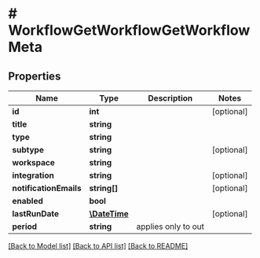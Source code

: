 # # WorkflowGetWorkflowGetWorkflowMeta

## Properties

Name | Type | Description | Notes
------------ | ------------- | ------------- | -------------
**id** | **int** |  | [optional] 
**title** | **string** |  | 
**type** | **string** |  | 
**subtype** | **string** |  | [optional] 
**workspace** | **string** |  | 
**integration** | **string** |  | [optional] 
**notificationEmails** | **string[]** |  | [optional] 
**enabled** | **bool** |  | 
**lastRunDate** | [**\DateTime**](\DateTime.md) |  | [optional] 
**period** | **string** | applies only to out | 

[[Back to Model list]](../../README.md#documentation-for-models) [[Back to API list]](../../README.md#documentation-for-api-endpoints) [[Back to README]](../../README.md)


